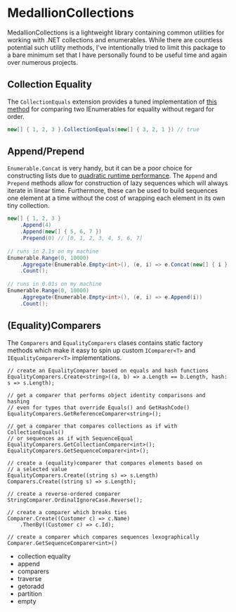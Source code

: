 ﻿MedallionCollections
==============

MedallionCollections is a lightweight library containing common utilities for working with .NET collections and enumerables. While there are countless potential such utility methods, I've intentionally tried to limit this package to a bare minimum set that I have personally found to be useful time and again over numerous projects.

## Collection Equality

The `CollectionEquals` extension provides a tuned implementation of [this method](http://www.codeducky.org/engineering-a-collection-equality-function/) for comparing two IEnumerables for equality without regard for order.

```C#
new[] { 1, 2, 3 }.CollectionEquals(new[] { 3, 2, 1 }) // true
```

## Append/Prepend

`Enumerable.Concat` is very handy, but it can be a poor choice for constructing lists due to [quadratic runtime performance](http://blogs.msdn.com/b/wesdyer/archive/2007/03/23/all-about-iterators.aspx). The `Append` and `Prepend` methods allow for construction of lazy sequences which will always iterate in linear time. Furthermore, these can be used to build sequences one element at a time without the cost of wrapping each element in its own tiny collection.

```C#
new[] { 1, 2, 3 }
	.Append(4)
	.Append(new[] { 5, 6, 7 })
	.Prepend(0) // [0, 1, 2, 3, 4, 5, 6, 7]
	
// runs in 2.1s on my machine
Enumerable.Range(0, 10000)
	.Aggregate(Enumerable.Empty<int>(), (e, i) => e.Concat(new[] { i })
	.Count();
	
// runs in 0.01s on my machine
Enumerable.Range(0, 10000)
	.Aggregate(Enumerable.Empty<int>(), (e, i) => e.Append(i))
	.Count();
```

## (Equality)Comparers

The `Comparers` and `EqualityComparers` clases contains static factory methods which make it easy to spin up custom `IComparer<T>` and `IEqualityComparer<T>` implementations.

```
// create an EqualityComparer based on equals and hash functions
EqualityComparers.Create<string>((a, b) => a.Length == b.Length, hash: s => s.Length);

// get a comparer that performs object identity comparisons and hashing
// even for types that override Equals() and GetHashCode()
EqualityComparers.GetReferenceComparer<string>();

// get a comparer that compares collections as if with CollectionEquals()
// or sequences as if with SequenceEqual
EqualityComparers.GetCollectionComparer<int>();
EqualityComparers.GetSequenceComparer<int>();

// create a (equality)comparer that compares elements based on
// a selected value
EqualityComparers.Create((string s) => s.Length)
Comparers.Create((string s) => s.Length);

// create a reverse-ordered comparer
StringComparer.OrdinalIgnoreCase.Reverse();

// create a comparer which breaks ties
Comparer.Create((Customer c) => c.Name)
	.ThenBy((Customer c) => c.Id);
	
// create a comparer which compares sequences lexographically
Comparer.GetSequenceComparer<int>()
```

- collection equality
- append
- comparers
- traverse
- getoradd
- partition
- empty
